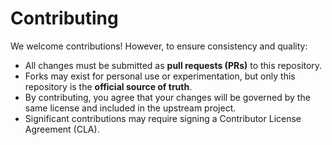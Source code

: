 # Contributing

We welcome contributions! However, to ensure consistency and quality:

- All changes must be submitted as **pull requests (PRs)** to this repository.
- Forks may exist for personal use or experimentation, but only this
  repository is the **official source of truth**.
- By contributing, you agree that your changes will be governed by the
  same license and included in the upstream project.
- Significant contributions may require signing a Contributor License Agreement (CLA).
